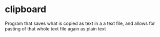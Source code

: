 # clipboard
Program that saves what is copied as text in a a text file, and allows for pasting of that whole text file again as plain text

